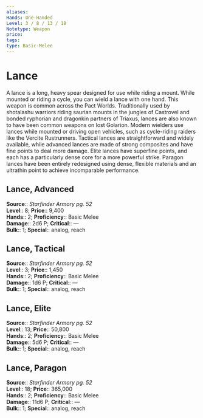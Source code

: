 ```yaml
---
aliases: 
Hands: One-Handed
Level: 3 / 8 / 13 / 18
Notetype: Weapon
price: 
tags: 
type: Basic-Melee
---
```


# Lance

A lance is a long, heavy spear designed for use while riding a mount. While mounted or riding a cycle, you can wield a lance with one hand. This weapon is common across the Pact Worlds. Traditionally used by shotalashu warriors riding saurian mounts in the jungles of Castrovel and bonded ryphorian and dragonkin partners of Triaxus, lances are also known to have been common weapons on lost Golarion. Modern wielders use lances while mounted or driving open vehicles, such as cycle-riding raiders like the Vercite Rustrunners. Tactical lances are straightforward and widely available, while advanced lances are made of strong composites and have fine points to deal more damage. Elite lances have superfine points, and each has a particularly dense core for a more powerful strike. Paragon lances have been entirely redesigned using dense, flexible materials and an ultrathin point to achieve incomparable performance.  

## Lance, Advanced

**Source**:: _Starfinder Armory pg. 52_  
**Level**:: 8;
**Price**:: 9,400  
**Hands**:: 2;
**Proficiency**:: Basic Melee  
**Damage**:: 2d6 P;
**Critical**:: —  
**Bulk**:: 1;
**Special**:: analog, reach

## Lance, Tactical

**Source**:: _Starfinder Armory pg. 52_  
**Level**:: 3;
**Price**:: 1,450  
**Hands**:: 2;
**Proficiency**:: Basic Melee  
**Damage**:: 1d6 P;
**Critical**:: —  
**Bulk**:: 1;
**Special**:: analog, reach

## Lance, Elite

**Source**:: _Starfinder Armory pg. 52_  
**Level**:: 13;
**Price**:: 50,800  
**Hands**:: 2;
**Proficiency**:: Basic Melee  
**Damage**:: 5d6 P;
**Critical**:: —  
**Bulk**:: 1;
**Special**:: analog, reach

## Lance, Paragon

**Source**:: _Starfinder Armory pg. 52_  
**Level**:: 18;
**Price**:: 365,000  
**Hands**:: 2;
**Proficiency**:: Basic Melee  
**Damage**:: 11d6 P;
**Critical**:: —  
**Bulk**:: 1;
**Special**:: analog, reach
